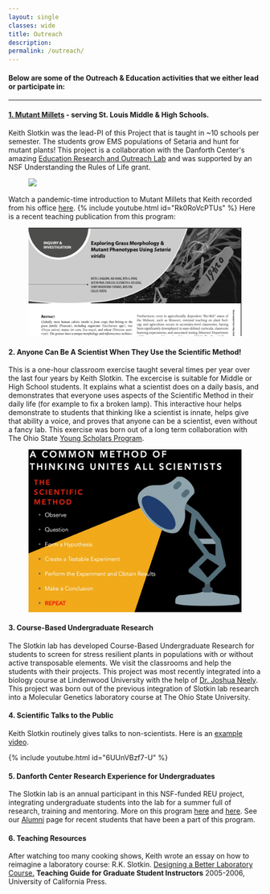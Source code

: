 ```yaml
---
layout: single
classes: wide
title: Outreach
description:
permalink: /outreach/
---
```

#### Below are some of the Outreach & Education activities that we either lead or participate in:
---
#### [1. Mutant Millets](https://mutantmillets.org) - serving St. Louis Middle & High Schools.
Keith Slotkin was the lead-PI of this Project that is taught in ~10 schools per semester. The students grow EMS populations of Setaria and hunt for mutant plants! This project is a collaboration with the Danforth Center's amazing [Education Research and Outreach Lab](https://www.danforthcenter.org/our-work/education-outreach/) and was supported by an NSF Understanding the Rules of Life grant.  
<figure class="half">
  <a href="https://mutantmillets.org"><img src="https://mutantmillets.files.wordpress.com/2014/01/cropped-header4.jpg"></a>
</figure>

Watch a pandemic-time introduction to Mutant Millets that Keith recorded from his office [here](https://youtu.be/Rk0RoVcPTUs).
{% include youtube.html id="Rk0RoVcPTUs" %}
Here is a recent teaching publication from this program:
 <figure class="half">
  <a href="https://online.ucpress.edu/abt/article-abstract/83/5/311/117023/Exploring-Grass-Morphology-amp-Mutant-Phenotypes"><img src="/assets/images/MM paper.jpg"></a>
</figure> 

#### 2. Anyone Can Be A Scientist When They Use the Scientific Method! 
This is a one-hour classroom exercise taught several times per year over the last four years by Keith Slotkin. The excercise is suitable for Middle or High School students. It explains what a scientist does on a daily basis, and demonstrates that everyone uses aspects of the Scientific Method in their daily life (for example to fix a broken lamp). This interactive hour helps demonstrate to students that thinking like a scientist is innate, helps give that ability a voice, and proves that anyone can be a scientist, even without a fancy lab. This exercise was born out of a long term collaboration with The Ohio State [Young Scholars Program](https://odi.osu.edu/young-scholars-program).
 <figure class="half">
  <img src="/assets/images/Scientific Method.jpg">
</figure> 

#### 3. Course-Based Undergraduate Research
The Slotkin lab has developed Course-Based Undergraduate Research for students to screen for stress resilient plants in populations with or without active transposable elements. We visit the classrooms and help the students with their projects. This project was most recently integrated into a biology course at Lindenwood University with the help of [Dr. Joshua Neely](https://www.lindenwood.edu/about/directories/faculty-staff-directory/details/jneely/). This project was born out of the previous integration of Slotkin lab research into a Molecular Genetics laboratory course at The Ohio State University.

#### 4. Scientific Talks to the Public
Keith Slotkin routinely gives talks to non-scientists. Here is an [example video](https://youtu.be/6UUnVBzf7-U).

{% include youtube.html id="6UUnVBzf7-U" %}

#### 5. Danforth Center Research Experience for Undergraduates
The Slotkin lab is an annual participant in this NSF-funded REU project, integrating undergraduate students into the lab for a summer full of research, training and mentoring. More on this program [here](https://www.danforthcenter.org/our-work/education-outreach/undergraduate-program/internship-program/) and [here](https://www.nsf.gov/awardsearch/showAward?AWD_ID=2050394&HistoricalAwards=false). See our [Alumni](https://slotkinlab.github.io/alumni/) page for recent students that have been a part of this program.

#### 6. Teaching Resources
After watching too many cooking shows, Keith wrote an essay on how to reimagine a laboratory course:
R.K. Slotkin. [Designing a Better Laboratory Course.](http://gsi.berkeley.edu/slotkinrk-2005/) **Teaching Guide for Graduate Student Instructors** 2005-2006, University of California Press. 
